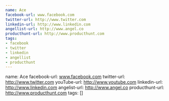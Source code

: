 ```yaml
---
name: Ace
facebook-url: www.facebook.com
twitter-url: http://www.twitter.com
linkedin-url: http://www.linkedin.com
angellist-url: http://www.angel.co
producthunt-url: http://www.producthunt.com
tags:
- facebook
- twitter
- linkedin
- angellist
- producthunt
---
```

name: Ace
facebook-url: www.facebook.com
twitter-url: http://www.twitter.com
youTube-url: http://www.youtube.com
linkedin-url: http://www.linkedin.com
angelist-url: http://www.angel.co
producthunt-url: http://www.producthunt.com
tags: []
